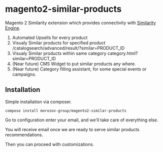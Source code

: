 # magento2-similar-products
Magento 2 Similarity extension which provides connectivity with [Similarity Engine](https://morozov.group/en/similarity).

1. Automated Upsells for every product
2. Visualy Similar products for specified product /catalogsearch/advanced/result/?similar=PRODUCT_ID
3. Visualy Similar products within same category category.html?similar=PRODUCT_ID
4. (Near future) CMS Widget to put similar products any where.
5. (Near future) Category filling assistant, for some special events or campaigns.

## Installation
Simple installation via composer.
```
compose install morozov-group/magento2-similar-products
```
Go to configuration enter your email, and we'll take care of everything else.

You will receive email once we are ready to serve similar products recommendations.

Then you can proceed with customizations.
